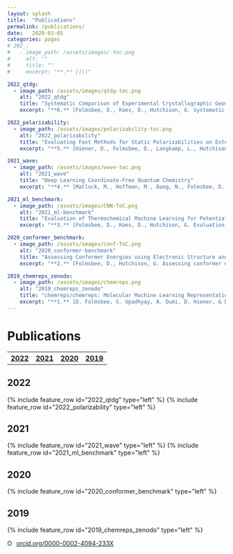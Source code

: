 ```yaml
---
layout: splash
title:  "Publications"
permalink: /publications/
date:   2020-03-05
categories: pages
# 202_:
#   - image_path: /assets/images/-toc.png
#     alt: ""
#     title: ""
#     excerpt: "**.** []()"

2022_qtdg:
  - image_path: /assets/images/qtdg-toc.png
    alt: "2022_qtdg"
    title: "Systematic Comparison of Experimental Crystallographic Geometries and Gas-Phase Computed Conformers for Torsion Preferences"
    excerpt: "**6.** [Folmsbee, D., Koes, D., Hutchison, G. Systematic Comparison of Experimental Crystallographic Geometries and Gas-Phase Computed Conformers for Torsion Preferences. ChemRxiv. 2022.](https://doi.org/10.26434/chemrxiv-2022-h9gjq)"

2022_polarizability:
  - image_path: /assets/images/polarizability-toc.png
    alt: "2022_polarizability"
    title: "Evaluating Fast Methods for Static Polarizabilities on Extended Conjugated Oligomers"
    excerpt: "**5.** [Hiener, D., Folmsbee, D., Langkamp, L., Hutchison, G. Evaluating Fast Methods for Static Polarizabilities on Extended Conjugated Oligomers. Phys. Chem. Chem. Phys. 2022.](https://doi.org/10.1039/D2CP02375J)"

2021_wave:
  - image_path: /assets/images/wave-toc.png
    alt: "2021_wave"
    title: "Deep Learning Coordinate-Free Quantum Chemistry"
    excerpt: "**4.** [Matlock, M., Hoffman, M., Dang, N., Folmsbee, D., Langkamp, L., Hutchison, G., Kumar, N., Sarullo, K., Swamidass, S. J. Deep Learning Coordinate-Free Quantum Chemistry. J. Phys. Chem. A. 2021.](https://doi.org/10.1021/acs.jpca.1c04462)"

2021_ml_benchmark:
  - image_path: /assets/images/CNN-ToC.png
    alt: "2021_ml-benchmark"
    title: "Evaluation of Thermochemical Machine Learning for Potential Energy Curves and Geometry Optimization"
    excerpt: "**3.** [Folmsbee, D., Koes, D., Hutchison, G. Evaluation of Thermochemical Machine Learning for Potential Energy Curves and Geometry Optimization. J. Phys. Chem. A. 2021.](https://doi.org/10.1021/acs.jpca.0c10147)"

2020_conformer_benchmark:
  - image_path: /assets/images/conf-ToC.png
    alt: "2020_conformer-benchmark"
    title: "Assessing Conformer Energies using Electronic Structure and Machine Learning Methods"
    excerpt: "**2.** [Folmsbee, D., Hutchison, G. Assessing conformer energies using electronic structure and machine learning methods. Int J Quantum Chem. 2020.](https://doi.org/10.1002/qua.26381)"

2019_chemreps_zenodo:
  - image_path: /assets/images/chemreps.png
    alt: "2019_chemreps_zenodo"
    title: "chemreps/chemreps: Molecular Machine Learning Representations"
    excerpt: "**1.** [D. Folmsbee, S. Upadhyay, A. Dumi, D. Hiener, & D. Mulvey. (2019, July 12). chemreps/chemreps: Molecular Machine Learning Representations(Version 0.1.1). Zenodo.](http://doi.org/10.5281/zenodo.3333856)"
---
```

<p> </p>

Publications
============

<table style="width:100%">
  <tr>
    <th><a href="#2022" class="btn btn--info">2022</a></th>
    <th><a href="#2021" class="btn btn--info">2021</a></th>
    <th><a href="#2020" class="btn btn--info">2020</a></th>
    <th><a href="#2019" class="btn btn--info">2019</a></th>

  </tr>
</table>

## 2022
{% include feature_row id="2022_qtdg" type="left" %}
{% include feature_row id="2022_polarizability" type="left" %}

## 2021
{% include feature_row id="2021_wave" type="left" %}
{% include feature_row id="2021_ml_benchmark" type="left" %}

## 2020
{% include feature_row id="2020_conformer_benchmark" type="left" %}

## 2019

{% include feature_row id="2019_chemreps_zenodo" type="left" %}
 

<div itemscope itemtype="https://schema.org/Person"><a itemprop="sameAs" content="https://orcid.org/0000-0002-4094-233X" href="https://orcid.org/0000-0002-4094-233X" target="orcid.widget" rel="noopener noreferrer" style="vertical-align:top;"><img src="https://orcid.org/sites/default/files/images/orcid_16x16.png" style="width:1em;margin-right:.5em;" alt="ORCID iD icon">orcid.org/0000-0002-4094-233X</a></div>